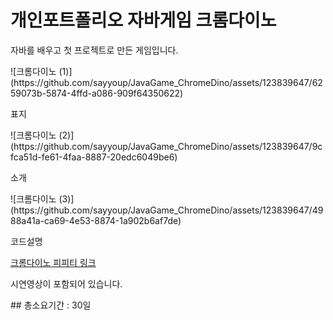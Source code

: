 # 개인포트폴리오 자바게임 크롬다이노
<p>자바를 배우고 첫 프로젝트로 만든 게임입니다.</p>
![크롬다이노 (1)](https://github.com/sayyoup/JavaGame_ChromeDino/assets/123839647/6259073b-5874-4ffd-a086-909f64350622)

<p>표지</p>
![크롬다이노 (2)](https://github.com/sayyoup/JavaGame_ChromeDino/assets/123839647/9cfca51d-fe61-4faa-8887-20edc6049be6)

<p>소개</p>
![크롬다이노 (3)](https://github.com/sayyoup/JavaGame_ChromeDino/assets/123839647/4988a41a-ca69-4e53-8874-1a902b6af7de)

<p>코드설명</p>

<a href="https://docs.google.com/presentation/d/1sgtCN9rKdnkCQEvN7Alcag_6DLGHecdB2v-w1xXN4uI/edit?usp=sharing
">크롬다이노 피피티 링크</a>
<p>시연영상이 포함되어 있습니다.</p>
## 
총소요기간 : 30일
